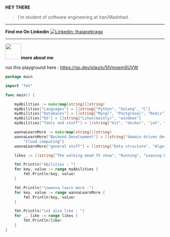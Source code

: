**HEY THERE**
> I'm student of software engineering at Iran/Mashhad .

***
**Find me On Linkedin**
[![Linkedin: thaianebraga](https://img.shields.io/badge/-Mahdi-blue?style=flat-square&logo=Linkedin&logoColor=white&link=https://www.linkedin.com/in/mahdi-zarepoor-4a48b3211/)](https://www.linkedin.com/in/mahdi-zarepoor-4a48b3211/)
***
**<img src="https://media.giphy.com/media/VgCDAzcKvsR6OM0uWg/giphy.gif" width="50">more about me**

run this playground here : https://go.dev/play/p/5lVmxemSUVW
```go 
package main

import "fmt"

func main() {

	myAbilities := make(map[string][]string)
	myAbilities["Languages"] = []string{"Python", "Golang", "C"}
	myAbilities["Databases"] = []string{"Mysql", "Postgresql", "Redis"}
	myAbilities["OS"] = []string{"Linux(mainly)", "windows"}
	myAbilities["Tools and stuff"] = []string{"Git", "docker", "jwt", "golang web frameworks"}

	wannaLearnMore := make(map[string][]string)
	wannaLearnMore["Backend Development"] = []string{"domain driven development", "microservices", "solid implementation",
		"Cloud computing"}
	wannaLearnMore["general stuff"] = []string{"Data structure", "Algorithms"}

	likes := []string{"The walking dead TV show", "Running", "Leaning human/computer languages", "MetalHead"}

	fmt.Println("Abilities : ")
	for key, value := range myAbilities {
		fmt.Println(key, value)
	}

	fmt.Println("\nwanna learn more :")
	for key, value := range wannaLearnMore {
		fmt.Println(key, value)
	}

	fmt.Println("\nI also like : ")
	for _, like := range likes {
		fmt.Println(like)
	}
}

```


